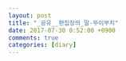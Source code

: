 ```yaml
---
layout: post
title: "_공유__편집장의_말-뚜이부치"
date: 2017-07-30 0:52:00 +0900
comments: true 
categories: [diary] 
---
```



